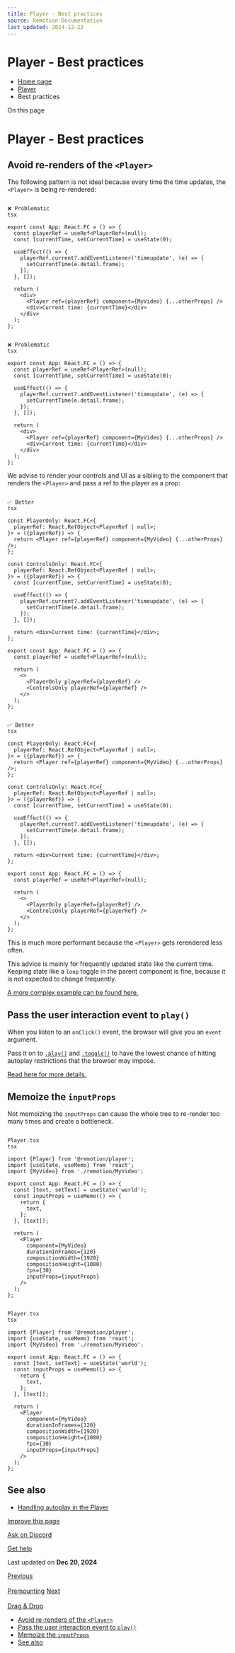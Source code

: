 ```yaml
---
title: Player - Best practices
source: Remotion Documentation
last_updated: 2024-12-22
---
```


# Player - Best practices

- [Home page](/)
- [Player](/docs/player/)
- Best practices

On this page

# Player - Best practices

## Avoid re-renders of the `<Player>` [​](\#avoid-re-renders-of-the-player "Direct link to avoid-re-renders-of-the-player")

The following pattern is not ideal because every time the time updates, the `<Player>` is being re-rendered:

```

❌ Problematic
tsx

export const App: React.FC = () => {
  const playerRef = useRef<PlayerRef>(null);
  const [currentTime, setCurrentTime] = useState(0);

  useEffect(() => {
    playerRef.current?.addEventListener('timeupdate', (e) => {
      setCurrentTime(e.detail.frame);
    });
  }, []);

  return (
    <div>
      <Player ref={playerRef} component={MyVideo} {...otherProps} />
      <div>Current time: {currentTime}</div>
    </div>
  );
};
```

```

❌ Problematic
tsx

export const App: React.FC = () => {
  const playerRef = useRef<PlayerRef>(null);
  const [currentTime, setCurrentTime] = useState(0);

  useEffect(() => {
    playerRef.current?.addEventListener('timeupdate', (e) => {
      setCurrentTime(e.detail.frame);
    });
  }, []);

  return (
    <div>
      <Player ref={playerRef} component={MyVideo} {...otherProps} />
      <div>Current time: {currentTime}</div>
    </div>
  );
};
```

We advise to render your controls and UI as a sibling to the component that renders the `<Player>` and pass a ref to the player as a prop:

```

✅ Better
tsx

const PlayerOnly: React.FC<{
  playerRef: React.RefObject<PlayerRef | null>;
}> = ({playerRef}) => {
  return <Player ref={playerRef} component={MyVideo} {...otherProps} />;
};

const ControlsOnly: React.FC<{
  playerRef: React.RefObject<PlayerRef | null>;
}> = ({playerRef}) => {
  const [currentTime, setCurrentTime] = useState(0);

  useEffect(() => {
    playerRef.current?.addEventListener('timeupdate', (e) => {
      setCurrentTime(e.detail.frame);
    });
  }, []);

  return <div>Current time: {currentTime}</div>;
};

export const App: React.FC = () => {
  const playerRef = useRef<PlayerRef>(null);

  return (
    <>
      <PlayerOnly playerRef={playerRef} />
      <ControlsOnly playerRef={playerRef} />
    </>
  );
};
```

```

✅ Better
tsx

const PlayerOnly: React.FC<{
  playerRef: React.RefObject<PlayerRef | null>;
}> = ({playerRef}) => {
  return <Player ref={playerRef} component={MyVideo} {...otherProps} />;
};

const ControlsOnly: React.FC<{
  playerRef: React.RefObject<PlayerRef | null>;
}> = ({playerRef}) => {
  const [currentTime, setCurrentTime] = useState(0);

  useEffect(() => {
    playerRef.current?.addEventListener('timeupdate', (e) => {
      setCurrentTime(e.detail.frame);
    });
  }, []);

  return <div>Current time: {currentTime}</div>;
};

export const App: React.FC = () => {
  const playerRef = useRef<PlayerRef>(null);

  return (
    <>
      <PlayerOnly playerRef={playerRef} />
      <ControlsOnly playerRef={playerRef} />
    </>
  );
};
```

This is much more performant because the `<Player>` gets rerendered less often.

This advice is mainly for frequently updated state like the current time. Keeping state like a `loop` toggle in the parent component is fine, because it is not expected to change frequently.

[A more complex example can be found here.](https://github.com/remotion-dev/remotion/blob/main/packages/player-example/src/App.tsx)

## Pass the user interaction event to `play()` [​](\#pass-the-user-interaction-event-to-play "Direct link to pass-the-user-interaction-event-to-play")

When you listen to an `onClick()` event, the browser will give you an `event` argument.

Pass it on to [`.play()`](/docs/player/player#play) and [`.toggle()`](/docs/player/player#toggle) to have the lowest chance of hitting autoplay restrictions that the browser may impose.

[Read here for more details.](/docs/player/autoplay#pass-the-event-to-the-play-or-toggle-method)

## Memoize the `inputProps` [​](\#memoize-the-inputprops "Direct link to memoize-the-inputprops")

Not memoizing the `inputProps` can cause the whole tree to re-render too many times and create a bottleneck.

```

Player.tsx
tsx

import {Player} from '@remotion/player';
import {useState, useMemo} from 'react';
import {MyVideo} from './remotion/MyVideo';

export const App: React.FC = () => {
  const [text, setText] = useState('world');
  const inputProps = useMemo(() => {
    return {
      text,
    };
  }, [text]);

  return (
    <Player
      component={MyVideo}
      durationInFrames={120}
      compositionWidth={1920}
      compositionHeight={1080}
      fps={30}
      inputProps={inputProps}
    />
  );
};
```

```

Player.tsx
tsx

import {Player} from '@remotion/player';
import {useState, useMemo} from 'react';
import {MyVideo} from './remotion/MyVideo';

export const App: React.FC = () => {
  const [text, setText] = useState('world');
  const inputProps = useMemo(() => {
    return {
      text,
    };
  }, [text]);

  return (
    <Player
      component={MyVideo}
      durationInFrames={120}
      compositionWidth={1920}
      compositionHeight={1080}
      fps={30}
      inputProps={inputProps}
    />
  );
};
```

## See also [​](\#see-also "Direct link to See also")

- [Handling autoplay in the Player](/docs/player/autoplay)

[Improve this page](https://github.com/remotion-dev/remotion/edit/main/packages/docs/docs/player/best-practices.mdx)

[Ask on Discord](https://remotion.dev/discord)

[Get help](/docs/get-help)

Last updated on **Dec 20, 2024**

[Previous\
\
Premounting](/docs/player/premounting) [Next\
\
Drag & Drop](/docs/player/drag-and-drop/)

- [Avoid re-renders of the `<Player>`](#avoid-re-renders-of-the-player)
- [Pass the user interaction event to `play()`](#pass-the-user-interaction-event-to-play)
- [Memoize the `inputProps`](#memoize-the-inputprops)
- [See also](#see-also)
